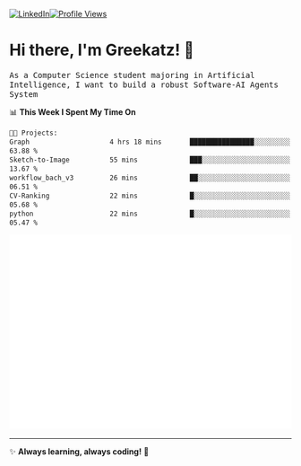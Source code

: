 [![LinkedIn](https://img.shields.io/badge/LinkedIn-0077B5?style=flat&logo=linkedin&logoColor=white)](https://www.linkedin.com/in/hungarbeit1912/)[![Profile Views](https://komarev.com/ghpvc/?username=Greekatz&color=blue&style=flat-square)](https://github.com/Greekatz)  


# Hi there, I'm Greekatz! 👋

<samp>As a Computer Science student majoring in Artificial Intelligence, I want to build a robust Software-AI Agents System<samp>


<!--START_SECTION:waka-->
📊 **This Week I Spent My Time On** 

```text
🐱‍💻 Projects: 
Graph                    4 hrs 18 mins       ████████████████░░░░░░░░░   63.88 % 
Sketch-to-Image          55 mins             ███░░░░░░░░░░░░░░░░░░░░░░   13.67 % 
workflow_bach_v3         26 mins             ██░░░░░░░░░░░░░░░░░░░░░░░   06.51 % 
CV-Ranking               22 mins             █░░░░░░░░░░░░░░░░░░░░░░░░   05.68 % 
python                   22 mins             █░░░░░░░░░░░░░░░░░░░░░░░░   05.47 % 
```


<!--END_SECTION:waka-->

![Full-year Contribution Calendar](https://github.com/Greekatz/Greekatz/blob/main/metrics.plugin.isocalendar.fullyear.svg)

---
✨ **Always learning, always coding!** 🚀
